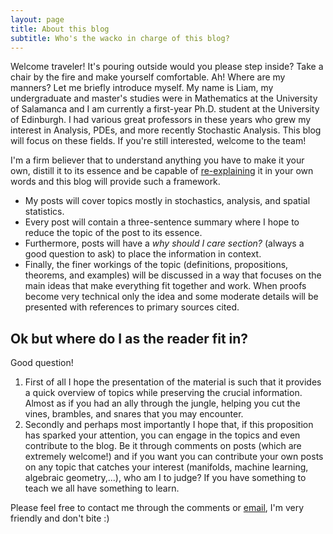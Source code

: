 ```yaml
---
layout: page
title: About this blog
subtitle: Who's the wacko in charge of this blog?
---
```

Welcome traveler! It's pouring outside would you please step inside? Take a chair by the fire and make yourself comfortable. Ah! Where are my manners? Let me briefly introduce myself. My name is Liam, my undergraduate and master's studies were in Mathematics at the University of Salamanca and I am currently a first-year Ph.D. student at the University of Edinburgh. I had various great professors in these years who grew my interest in Analysis, PDEs, and more recently Stochastic Analysis. 
This blog will focus on these fields. If you're still interested, welcome to the team!

I'm a firm believer that to understand anything you have to make it your own, distill it to its essence and be capable of [re-explaining](https://fs.blog/feynman-technique/) it in your own words and this blog will provide such a framework.
-  My posts will cover topics mostly in stochastics, analysis, and spatial statistics.
- Every post will contain a three-sentence summary where I hope to reduce the topic of the post to its essence.
- Furthermore, posts will have a *why should I care section?* (always a good question to ask) to place the information in context. 
- Finally, the finer workings of the topic (definitions, propositions, theorems, and examples) will be discussed in a way that focuses on the main ideas that make everything fit together and work. When proofs become very technical only the idea and some moderate details will be presented with references to primary sources cited.

## Ok but where do I as the reader fit in?
Good question! 
1. First of all I hope the presentation of the material is such that it provides a quick overview of topics while preserving the crucial information. Almost as if you had an ally through the jungle, helping you cut the vines, brambles, and snares that you may encounter.
2. Secondly and perhaps most importantly I hope that, if this proposition has sparked your attention, you can engage in the topics and even contribute to the blog. Be it through comments on posts (which are extremely welcome!) and if you want you can contribute your own posts on any topic that catches your interest (manifolds, machine learning, algebraic geometry,...), who am I to judge? If you have something to teach we all have something to learn.

Please feel free to contact me through the comments or [email](L.S.Llamazares-Elias@sms.ed.ac.uk), I'm very friendly and don't bite :)
